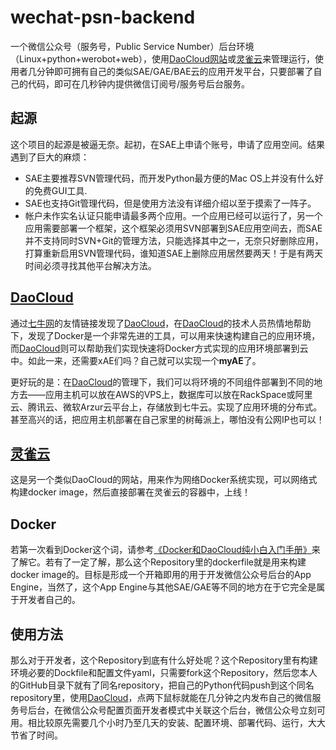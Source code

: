 # wechat-psn-backend
一个微信公众号（服务号，Public Service Number）后台环境（Linux+python+werobot+web），使用[DaoCloud网站][1]或[灵雀云][4]来管理运行，使用者几分钟即可拥有自己的类似SAE/GAE/BAE云的应用开发平台，只要部署了自己的代码，即可在几秒钟内提供微信订阅号/服务号后台服务。

## 起源
这个项目的起源是被逼无奈。起初，在SAE上申请个账号，申请了应用空间。结果遇到了巨大的麻烦：
- SAE主要推荐SVN管理代码，而开发Python最方便的Mac OS上并没有什么好的免费GUI工具.
- SAE也支持Git管理代码，但是使用方法没有详细介绍以至于摸索了一阵子。
- 帐户未作实名认证只能申请最多两个应用。一个应用已经可以运行了，另一个应用需要部署一个框架，这个框架必须用SVN部署到SAE应用空间去，而SAE并不支持同时SVN+Git的管理方法，只能选择其中之一，无奈只好删除应用，打算重新启用SVN管理代码，谁知道SAE上删除应用居然要两天！于是有两天时间必须寻找其他平台解决方法。

## [DaoCloud][1]
通过[七牛网][2]的友情链接发现了[DaoCloud][1]，在[DaoCloud][1]的技术人员热情地帮助下，发现了Docker是一个非常先进的工具，可以用来快速构建自己的应用环境，而[DaoCloud][1]则可以帮助我们实现快速将Docker方式实现的应用环境部署到云中。如此一来，还需要xAE们吗？自己就可以实现一个**myAE**了。

更好玩的是：在[DaoCloud][1]的管理下，我们可以将环境的不同组件部署到不同的地方去——应用主机可以放在AWS的VPS上，数据库可以放在RackSpace或阿里云、腾讯云、微软Arzur云平台上，存储放到七牛云。实现了应用环境的分布式。甚至高兴的话，把应用主机部署在自己家里的树莓派上，哪怕没有公网IP也可以！

## [灵雀云][4]
这是另一个类似DaoCloud的网站，用来作为网络Docker系统实现，可以网络式构建docker image，然后直接部署在灵雀云的容器中，上线！

## Docker

若第一次看到Docker这个词，请参考[《Docker和DaoCloud纯小白入门手册》][3]来了解它。若有了一定了解，那么这个Repository里的dockerfile就是用来构建docker image的。目标是形成一个开箱即用的用于开发微信公众号后台的App Engine，当然了，这个App Engine与其他SAE/GAE等不同的地方在于它完全是属于开发者自己的。

## 使用方法

那么对于开发者，这个Repository到底有什么好处呢？这个Repository里有构建环境必要的Dockfile和配置文件yaml，只需要fork这个Repository，然后您本人的GitHub目录下就有了同名repository，把自己的Python代码push到这个同名repository里，使用[DaoCloud][1]，点两下鼠标就能在几分钟之内发布自己的微信服务号后台，在微信公众号配置页面开发者模式中关联这个后台，微信公众号立刻可用。相比较原先需要几个小时乃至几天的安装、配置环境、部署代码、运行，大大节省了时间。

[1]: <http://www.daocloud.io>
[2]: <http://www.qiniu.com>
[3]: <./Docker和DaoCloud纯小白入门手册.md>
[4]: <http://www.alauda.cn>